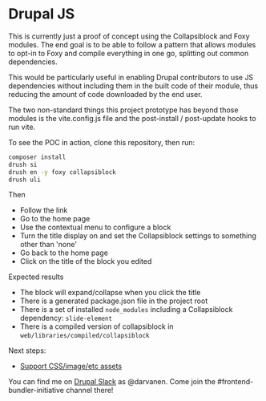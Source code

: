 # Drupal JS

This is currently just a proof of concept using the Collapsiblock and Foxy modules. The end goal is to be
able to follow a pattern that allows modules to opt-in to Foxy and compile everything in one go, splitting out common
dependencies.

This would be particularly useful in enabling Drupal contributors to use JS dependencies without including them in the
built code of their module, thus reducing the amount of code downloaded by the end user.

The two non-standard things this project prototype has beyond those modules is the vite.config.js file and the post-install /
post-update hooks to run vite.

To see the POC in action, clone this repository, then run:

```bash
composer install
drush si
drush en -y foxy collapsiblock
drush uli
```

Then
* Follow the link
* Go to the home page
* Use the contextual menu to configure a block
* Turn the title display on and set the Collapsiblock settings to something other than 'none'
* Go back to the home page
* Click on the title of the block you edited

Expected results
* The block will expand/collapse when you click the title
* There is a generated package.json file in the project root
* There is a set of installed `node_modules` including a Collapsiblock dependency: `slide-element`
* There is a compiled version of collapsiblock in `web/libraries/compiled/collapsiblock`

Next steps:

* [Support CSS/image/etc assets](https://www.drupal.org/project/foxy/issues/3452336)

You can find me on
[Drupal Slack](https://www.drupal.org/community/contributor-guide/reference-information/talk/tools/slack) as @darvanen.
Come join the #frontend-bundler-initiative channel there!
